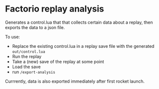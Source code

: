 # Factorio replay analysis

Generates a control.lua that that collects certain data about a replay, then exports the data to a json file.

To use:
- Replace the existing control.lua in a replay save file with the generated `out/control.lua`
- Run the replay
- Take a (new) save of the replay at some point
- Load the save
- run `/export-analysis`

Currrently, data is also exported immediately after first rocket launch.
